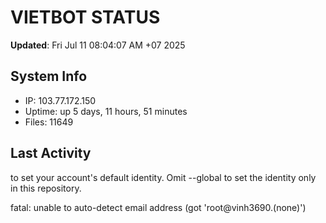 # VIETBOT STATUS
**Updated**: Fri Jul 11 08:04:07 AM +07 2025

## System Info
- IP: 103.77.172.150
- Uptime: up 5 days, 11 hours, 51 minutes
- Files: 11649

## Last Activity

to set your account's default identity.
Omit --global to set the identity only in this repository.

fatal: unable to auto-detect email address (got 'root@vinh3690.(none)')

